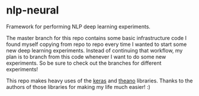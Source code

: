 # nlp-neural
Framework for performing NLP deep learning experiments.

The master branch for this repo contains some basic infrastructure code I found myself copying from repo to repo every time I wanted to start some new deep learning experiments. Instead of continuing that workflow, my plan is to branch from this code whenever I want to do some new experiments. So be sure to check out the branches for different experiments!

This repo makes heavy uses of the [keras](http://keras.io) and [theano](http://deeplearning.net/software/theano/) libraries. Thanks to the authors of those libraries for making my life much easier! :)
